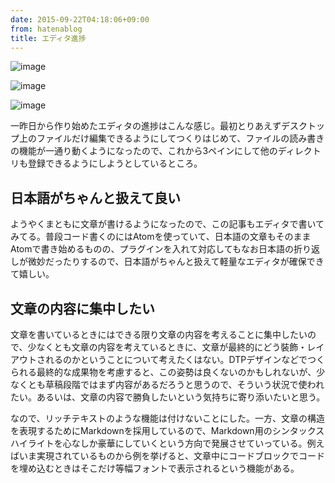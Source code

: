 ```yaml
---
date: 2015-09-22T04:18:06+09:00
from: hatenablog
title: エディタ進捗
---
```


<p><img src="https://cloud.githubusercontent.com/assets/111689/10002888/95aa82a2-60e4-11e5-86c5-638d4f3bd0f8.png" alt="image"></p>

<p><img src="https://cloud.githubusercontent.com/assets/111689/10007363/81a7c1aa-60ff-11e5-9246-1ab87540fcb5.png" alt="image"></p>

<p><img src="https://cloud.githubusercontent.com/assets/111689/10002881/8d99a2be-60e4-11e5-9957-5e3dedbf8480.png" alt="image"></p>

<p>一昨日から作り始めたエディタの進捗はこんな感じ。最初とりあえずデスクトップ上のファイルだけ編集できるようにしてつくりはじめて、ファイルの読み書きの機能が一通り動くようになったので、これから3ペインにして他のディレクトリも登録できるようにしようとしているところ。</p>

<h2>日本語がちゃんと扱えて良い</h2>

<p>ようやくまともに文章が書けるようになったので、この記事もエディタで書いてみてる。普段コード書くのにはAtomを使っていて、日本語の文章もそのままAtomで書き始めるものの、プラグインを入れて対応してもなお日本語の折り返しが微妙だったりするので、日本語がちゃんと扱えて軽量なエディタが確保できて嬉しい。</p>

<h2>文章の内容に集中したい</h2>

<p>文章を書いているときにはできる限り文章の内容を考えることに集中したいので、少なくとも文章の内容を考えているときに、文章が最終的にどう裝飾・レイアウトされるのかということについて考えたくはない。DTPデザインなどでつくられる最終的な成果物を考慮すると、この姿勢は良くないのかもしれないが、少なくとも草稿段階ではまず内容があるだろうと思うので、そういう状況で使われたい。あるいは、文章の内容で勝負したいという気持ちに寄り添いたいと思う。</p>

<p>なので、リッチテキストのような機能は付けないことにした。一方、文章の構造を表現するためにMarkdownを採用しているので、Markdown用のシンタックスハイライトを心なしか豪華にしていくという方向で発展させていっている。例えばいま実現されているものから例を挙げると、文章中にコードブロックでコードを埋め込むときはそこだけ等幅フォントで表示されるという機能がある。</p>

